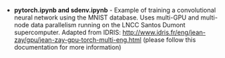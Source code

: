 - **pytorch.ipynb and sdenv.ipynb** - Example of training a convolutional neural network using the MNIST database. Uses multi-GPU and multi-node data parallelism running on the LNCC Santos Dumont supercomputer. Adapted from IDRIS: http://www.idris.fr/eng/jean-zay/gpu/jean-zay-gpu-torch-multi-eng.html (please follow this documentation for more information) 
